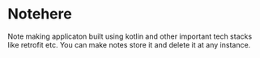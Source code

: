 # Notehere
Note making applicaton built using kotlin and other important tech stacks like retrofit etc. You can make notes store it and delete it at any instance.
